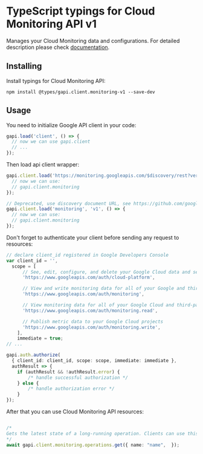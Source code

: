 # TypeScript typings for Cloud Monitoring API v1

Manages your Cloud Monitoring data and configurations.
For detailed description please check [documentation](https://cloud.google.com/monitoring/api/).

## Installing

Install typings for Cloud Monitoring API:

```
npm install @types/gapi.client.monitoring-v1 --save-dev
```

## Usage

You need to initialize Google API client in your code:

```typescript
gapi.load('client', () => {
  // now we can use gapi.client
  // ...
});
```

Then load api client wrapper:

```typescript
gapi.client.load('https://monitoring.googleapis.com/$discovery/rest?version=v1', () => {
  // now we can use:
  // gapi.client.monitoring
});
```

```typescript
// Deprecated, use discovery document URL, see https://github.com/google/google-api-javascript-client/blob/master/docs/reference.md#----gapiclientloadname----version----callback--
gapi.client.load('monitoring', 'v1', () => {
  // now we can use:
  // gapi.client.monitoring
});
```

Don't forget to authenticate your client before sending any request to resources:

```typescript
// declare client_id registered in Google Developers Console
var client_id = '',
  scope = [
      // See, edit, configure, and delete your Google Cloud data and see the email address for your Google Account.
      'https://www.googleapis.com/auth/cloud-platform',

      // View and write monitoring data for all of your Google and third-party Cloud and API projects
      'https://www.googleapis.com/auth/monitoring',

      // View monitoring data for all of your Google Cloud and third-party projects
      'https://www.googleapis.com/auth/monitoring.read',

      // Publish metric data to your Google Cloud projects
      'https://www.googleapis.com/auth/monitoring.write',
    ],
    immediate = true;
// ...

gapi.auth.authorize(
  { client_id: client_id, scope: scope, immediate: immediate },
  authResult => {
    if (authResult && !authResult.error) {
        /* handle successful authorization */
    } else {
        /* handle authorization error */
    }
});
```

After that you can use Cloud Monitoring API resources: <!-- TODO: make this work for multiple namespaces -->

```typescript

/*
Gets the latest state of a long-running operation. Clients can use this method to poll the operation result at intervals as recommended by the API service.
*/
await gapi.client.monitoring.operations.get({ name: "name",  });
```
